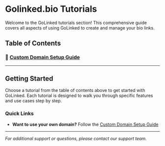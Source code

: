 # Golinked.bio Tutorials

Welcome to the GoLinked tutorials section! This comprehensive guide covers all aspects of using GoLinked to create and manage your bio links.

## Table of Contents

### 🔗 [Custom Domain Setup Guide](./Custom%20domain/Custom%20Domain.md)

---

## Getting Started

Choose a tutorial from the table of contents above to get started with GoLinked. Each tutorial is designed to walk you through specific features and use cases step by step.

### Quick Links
- **Want to use your own domain?** Follow the [Custom Domain Setup Guide](./Custom%20domain/Custom%20Domain.md)

---

*For additional support or questions, please contact our support team.*
